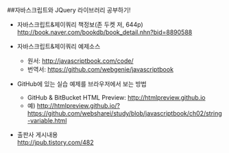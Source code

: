 ##자바스크립트와 JQuery 라이브러리 공부하기!

* 자바스크립트&제이쿼리 책정보(존 두켓 저, 644p)<br>
  http://book.naver.com/bookdb/book_detail.nhn?bid=8890588

* 자바스크립트&제이쿼리 예제소스<br>
  - 원서: http://javascriptbook.com/code/
  - 번역서: https://github.com/webgenie/javascriptbook

* GitHub에 있는 실습 예제를 브라우저에서 보는 방법<br>
  - GitHub & BitBucket HTML Preview: http://htmlpreview.github.io<br>
  - 예) http://htmlpreview.github.io/?https://github.com/websharei/study/blob/javascriptbook/ch02/string-variable.html

* 출판사 게시내용<br>
  http://jpub.tistory.com/482
